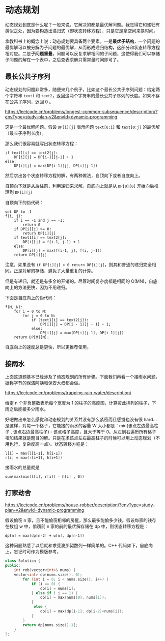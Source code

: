 # 动态规划

动态规划到底是什么呢？一般来说，它解决的都是最优解问题。我觉得它和递归有类似之处，因为要构造出递归式（即状态转移方程），只是它是拿空间来换时间。

拿教科书上的概念上说：动态规划要具备两个要素。一是**最优子结构**，一个问题的最优解可以被分解为子问题的最优解，从而形成递归结构，这部分和状态转移方程相对应。二是**子问题重叠**，问题可以反复求解相同的子问题，这使得我们可以存储子问题的解在一个表中，之后查表求解只需常量时间即可了。

## 最长公共子序列
动态规划的问题非常多，随便来几个例子，比如这个最长公共子序列问题：给定两个字符串 `text1` 和 `text2`，返回这两个字符串的最长公共子序列的长度。如果不存在公共子序列，返回 0 。

<https://leetcode.cn/problems/longest-common-subsequence/description/?envType=study-plan-v2&envId=dynamic-programming>


这是一个最优解问题。假设 `DP[i][j]` 表示问题 `text[0:i]` 和 `text[0:j]` 的最优解（最长子序列长度）。

那么我们很容易就写出状态转移方程：

```
if text1[i] == text2[j]:
    DP[i][j] = DP[i-1][j-1] + 1
else:
    DP[i][j] = max(DP[i-1][j], DP[i][j-1])
```

然后求出各个状态转移方程的解，有两种做法，自顶向下或者自底向上。

自顶向下就是从后往前，利用递归来求解。自底向上就是从 `DP[0][0]` 开始向后推理到 `DP[i][j]`

自顶向下的伪代码：

```
set DP to -1
f(i, j):
    if i == -1 and j == -1:
        return 0
    if DP[i][j] >= 0:
        return DP[i][j]
    if text1[i] == text2[j]:
        DP[i][j] = f(i-1, j-1) + 1
    else:
        DP[i][j] = max(f(i-1, j), f(i, j-1))
    return DP[i][j]
```

注意，如果没有 `if DP[i][j] > 0 return DP[i][j]`，则其和普通的递归完全相同。正是对解的存储，避免了大量重复的计算。

但是有递归，就还是有多余的开销的。尽管时间复杂度都是相同的 O(MN)，自底向上的方法更快，因为不用递归。

下面是自底向上的伪代码：

```
f(M, N):
    for i = 0 to M:
        for j = 0 to N:
            if (text1[i] == text2[j]):
                DP[i][j] = DP[i - 1][j - 1] + 1;
            else:
                DP[i][j] = max(DP[i][j-1], DP[i-1][j])
    return DP[M][N];
```

自底向上的速度总是更快，所以更推荐使用。


## 接雨水

上面这道题基本已经涉及了动态规划的所有步骤。下面我们再看一个接雨水问题，据称字节的保洁阿姨和保安大叔都会做。

<https://leetcode.cn/problems/trapping-rain-water/description/>

给定 n 个非负整数表示每个宽度为 1 的柱子的高度图，计算按此排列的柱子，下雨之后能接多少雨水。

好吧做出来怎么感觉和动态规划的关系并没有那么紧密而且感觉也没有很 hard... 是这样，对每一个格子，它能接的雨水的容量 W 大小都是：min(该点左边最高柱子 , 该点右边最高柱子) - 该点格子高度，且大于等于 0。从左到右遍历所有格子相加结果就是题目的解。只是在求该点左右最高柱子的时候可以用上动态规划（不用也行，复杂度高一点）。状态转移方程是：
```
l[i] = max(l[i-1], h[i-1])
r[i] = max(r[i+1], h[i+1])
```
接雨水的总量就是
```
sum(max(min(l[i], r[i]) - h[i] , 0))
```

## 打家劫舍

<https://leetcode.cn/problems/house-robber/description/?envType=study-plan-v2&envId=dynamic-programming>

假设偷窃 n 家，且不能偷窃相邻的房屋，那么最多能偷多少钱。假设每家的钱存在数组 w 中，偷窃前 n 家的前的最优解存储在 dp 中，则状态转移方程是：

```
dp[n] = max(dp[n-2] + w[n], dp[n-1])
```

这种问题熟悉了以后就和求斐波那契数列一样简单的。C++ 代码如下，自底向上，忘记时可作为模版参考。

```cpp
class Solution {
public:
    int rob(vector<int>& nums) {
    vector<int> dp(nums.size(), 0);
        for (int i = 0; i < nums.size(); i++) {
            if (i == 0) {
                dp[i] = nums[i];
            } else if ( i == 1) {
                dp[i] = max(nums[0], nums[1]);
            }
             else {
                dp[i] = max(dp[i-1], dp[i-2]+nums[i]);
            }
        }
        return dp[nums.size()-1];
    }
};
```
